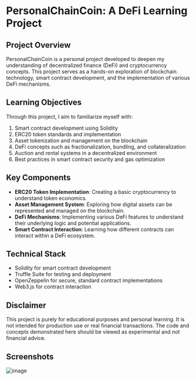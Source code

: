 # PersonalChainCoin: A DeFi Learning Project

## Project Overview

PersonalChainCoin is a personal project developed to deepen my understanding of decentralized finance (DeFi) and cryptocurrency concepts. This project serves as a hands-on exploration of blockchain technology, smart contract development, and the implementation of various DeFi mechanisms.

## Learning Objectives

Through this project, I aim to familiarize myself with:

1. Smart contract development using Solidity
2. ERC20 token standards and implementation
3. Asset tokenization and management on the blockchain
4. DeFi concepts such as fractionalization, bundling, and collateralization
5. Auction and rental systems in a decentralized environment
6. Best practices in smart contract security and gas optimization

## Key Components

- **ERC20 Token Implementation**: Creating a basic cryptocurrency to understand token economics.
- **Asset Management System**: Exploring how digital assets can be represented and managed on the blockchain.
- **DeFi Mechanisms**: Implementing various DeFi features to understand their underlying logic and potential applications.
- **Smart Contract Interaction**: Learning how different contracts can interact within a DeFi ecosystem.

## Technical Stack

- Solidity for smart contract development
- Truffle Suite for testing and deployment
- OpenZeppelin for secure, standard contract implementations
- Web3.js for contract interaction

## Disclaimer

This project is purely for educational purposes and personal learning. It is not intended for production use or real financial transactions. The code and concepts demonstrated here should be viewed as experimental and not financial advice.

## Screenshots
![image](https://github.com/user-attachments/assets/496221d7-8b02-459a-a163-1d03136603d6)

